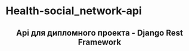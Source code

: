 # Health-social_network-api
<h2 align="center">Api для дипломного проекта - Django Rest Framework</h2>
